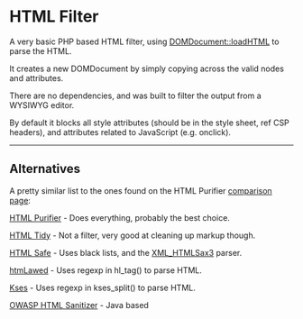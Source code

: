 
# HTML Filter

A very basic PHP based HTML filter, using [DOMDocument::loadHTML](http://php.net/manual/en/domdocument.loadhtml.php) to parse the HTML.

It creates a new DOMDocument by simply copying across the valid nodes and attributes.

There are no dependencies, and was built to filter the output from a WYSIWYG editor.

By default it blocks all style attributes (should be in the style sheet, ref CSP headers), and attributes related to JavaScript (e.g. onclick).

---

## Alternatives

A pretty similar list to the ones found on the HTML Purifier [comparison page](http://htmlpurifier.org/comparison):

[HTML Purifier](http://htmlpurifier.org/) - Does everything, probably the best choice.

[HTML Tidy](http://tidy.sourceforge.net/) - Not a filter, very good at cleaning up markup though.

[HTML Safe](http://pear.php.net/package/HTML_Safe) - Uses black lists, and the [XML_HTMLSax3](http://pear.php.net/package/XML_HTMLSax3/) parser.

[htmLawed](http://www.bioinformatics.org/phplabware/internal_utilities/htmLawed/) - Uses regexp in hl_tag() to parse HTML.

[Kses](http://sourceforge.net/projects/kses/) - Uses regexp in kses_split() to parse HTML.

[OWASP HTML Sanitizer](https://www.owasp.org/index.php/OWASP_Java_HTML_Sanitizer_Project) - Java based
